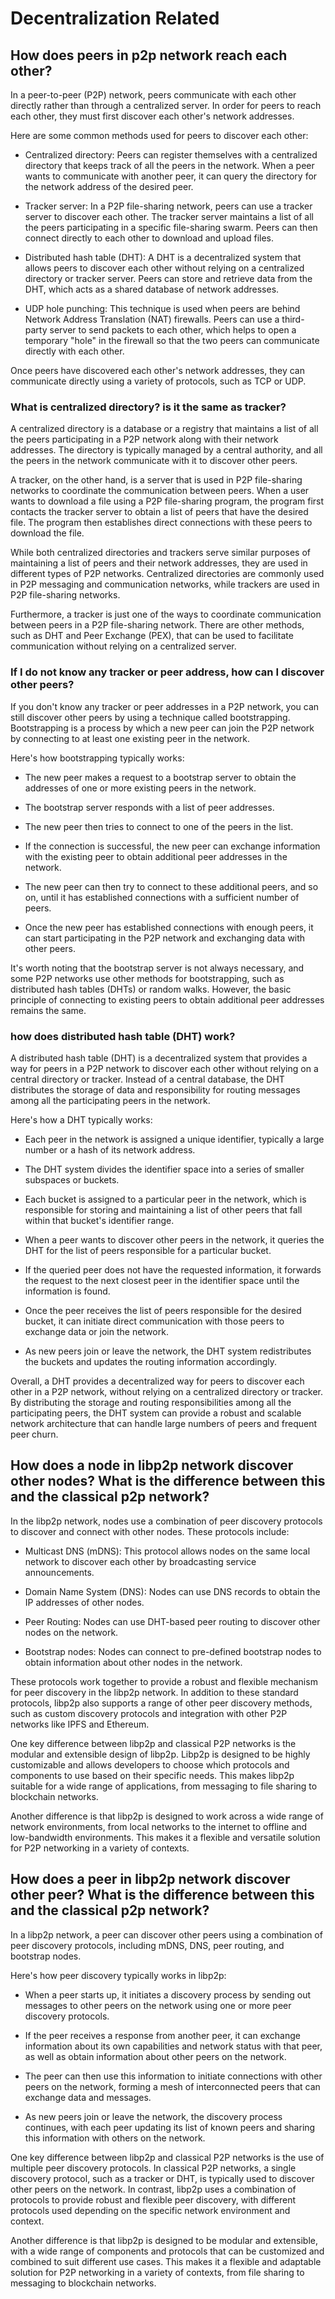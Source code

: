 # Decentralization Related

## How does peers in p2p network reach each other?

In a peer-to-peer (P2P) network, peers communicate with each other directly rather than through a centralized server. In order for peers to reach each other, they must first discover each other's network addresses.

Here are some common methods used for peers to discover each other:

- Centralized directory: Peers can register themselves with a centralized directory that keeps track of all the peers in the network. When a peer wants to communicate with another peer, it can query the directory for the network address of the desired peer.

- Tracker server: In a P2P file-sharing network, peers can use a tracker server to discover each other. The tracker server maintains a list of all the peers participating in a specific file-sharing swarm. Peers can then connect directly to each other to download and upload files.

- Distributed hash table (DHT): A DHT is a decentralized system that allows peers to discover each other without relying on a centralized directory or tracker server. Peers can store and retrieve data from the DHT, which acts as a shared database of network addresses.

- UDP hole punching: This technique is used when peers are behind Network Address Translation (NAT) firewalls. Peers can use a third-party server to send packets to each other, which helps to open a temporary "hole" in the firewall so that the two peers can communicate directly with each other.

Once peers have discovered each other's network addresses, they can communicate directly using a variety of protocols, such as TCP or UDP.

### What is centralized directory? is it the same as tracker?

A centralized directory is a database or a registry that maintains a list of all the peers participating in a P2P network along with their network addresses. The directory is typically managed by a central authority, and all the peers in the network communicate with it to discover other peers.

A tracker, on the other hand, is a server that is used in P2P file-sharing networks to coordinate the communication between peers. When a user wants to download a file using a P2P file-sharing program, the program first contacts the tracker server to obtain a list of peers that have the desired file. The program then establishes direct connections with these peers to download the file.

While both centralized directories and trackers serve similar purposes of maintaining a list of peers and their network addresses, they are used in different types of P2P networks. Centralized directories are commonly used in P2P messaging and communication networks, while trackers are used in P2P file-sharing networks.

Furthermore, a tracker is just one of the ways to coordinate communication between peers in a P2P file-sharing network. There are other methods, such as DHT and Peer Exchange (PEX), that can be used to facilitate communication without relying on a centralized server.

### If I do not know any tracker or peer address, how can I discover other peers?

If you don't know any tracker or peer addresses in a P2P network, you can still discover other peers by using a technique called bootstrapping. Bootstrapping is a process by which a new peer can join the P2P network by connecting to at least one existing peer in the network.

Here's how bootstrapping typically works:

- The new peer makes a request to a bootstrap server to obtain the addresses of one or more existing peers in the network.

- The bootstrap server responds with a list of peer addresses.

- The new peer then tries to connect to one of the peers in the list.

- If the connection is successful, the new peer can exchange information with the existing peer to obtain additional peer addresses in the network.

- The new peer can then try to connect to these additional peers, and so on, until it has established connections with a sufficient number of peers.

- Once the new peer has established connections with enough peers, it can start participating in the P2P network and exchanging data with other peers.

It's worth noting that the bootstrap server is not always necessary, and some P2P networks use other methods for bootstrapping, such as distributed hash tables (DHTs) or random walks. However, the basic principle of connecting to existing peers to obtain additional peer addresses remains the same.

### how does distributed hash table (DHT) work?

A distributed hash table (DHT) is a decentralized system that provides a way for peers in a P2P network to discover each other without relying on a central directory or tracker. Instead of a central database, the DHT distributes the storage of data and responsibility for routing messages among all the participating peers in the network.

Here's how a DHT typically works:

- Each peer in the network is assigned a unique identifier, typically a large number or a hash of its network address.

- The DHT system divides the identifier space into a series of smaller subspaces or buckets.

- Each bucket is assigned to a particular peer in the network, which is responsible for storing and maintaining a list of other peers that fall within that bucket's identifier range.

- When a peer wants to discover other peers in the network, it queries the DHT for the list of peers responsible for a particular bucket.

- If the queried peer does not have the requested information, it forwards the request to the next closest peer in the identifier space until the information is found.

- Once the peer receives the list of peers responsible for the desired bucket, it can initiate direct communication with those peers to exchange data or join the network.

- As new peers join or leave the network, the DHT system redistributes the buckets and updates the routing information accordingly.

Overall, a DHT provides a decentralized way for peers to discover each other in a P2P network, without relying on a centralized directory or tracker. By distributing the storage and routing responsibilities among all the participating peers, the DHT system can provide a robust and scalable network architecture that can handle large numbers of peers and frequent peer churn.

## How does a node in libp2p network discover other nodes? What is the difference between this and the classical p2p network?

In the libp2p network, nodes use a combination of peer discovery protocols to discover and connect with other nodes. These protocols include:

- Multicast DNS (mDNS): This protocol allows nodes on the same local network to discover each other by broadcasting service announcements.

- Domain Name System (DNS): Nodes can use DNS records to obtain the IP addresses of other nodes.

- Peer Routing: Nodes can use DHT-based peer routing to discover other nodes on the network.

- Bootstrap nodes: Nodes can connect to pre-defined bootstrap nodes to obtain information about other nodes in the network.

These protocols work together to provide a robust and flexible mechanism for peer discovery in the libp2p network. In addition to these standard protocols, libp2p also supports a range of other peer discovery methods, such as custom discovery protocols and integration with other P2P networks like IPFS and Ethereum.

One key difference between libp2p and classical P2P networks is the modular and extensible design of libp2p. Libp2p is designed to be highly customizable and allows developers to choose which protocols and components to use based on their specific needs. This makes libp2p suitable for a wide range of applications, from messaging to file sharing to blockchain networks.

Another difference is that libp2p is designed to work across a wide range of network environments, from local networks to the internet to offline and low-bandwidth environments. This makes it a flexible and versatile solution for P2P networking in a variety of contexts.

## How does a peer in libp2p network discover other peer? What is the difference between this and the classical p2p network?

In a libp2p network, a peer can discover other peers using a combination of peer discovery protocols, including mDNS, DNS, peer routing, and bootstrap nodes.

Here's how peer discovery typically works in libp2p:

- When a peer starts up, it initiates a discovery process by sending out messages to other peers on the network using one or more peer discovery protocols.

- If the peer receives a response from another peer, it can exchange information about its own capabilities and network status with that peer, as well as obtain information about other peers on the network.

- The peer can then use this information to initiate connections with other peers on the network, forming a mesh of interconnected peers that can exchange data and messages.

- As new peers join or leave the network, the discovery process continues, with each peer updating its list of known peers and sharing this information with others on the network.

One key difference between libp2p and classical P2P networks is the use of multiple peer discovery protocols. In classical P2P networks, a single discovery protocol, such as a tracker or DHT, is typically used to discover other peers on the network. In contrast, libp2p uses a combination of protocols to provide robust and flexible peer discovery, with different protocols used depending on the specific network environment and context.

Another difference is that libp2p is designed to be modular and extensible, with a wide range of components and protocols that can be customized and combined to suit different use cases. This makes it a flexible and adaptable solution for P2P networking in a variety of contexts, from file sharing to messaging to blockchain networks.
